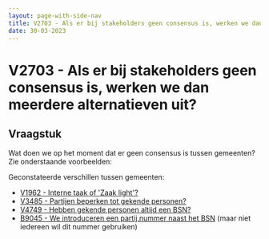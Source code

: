 ```yaml
---
layout: page-with-side-nav
title: V2703 - Als er bij stakeholders geen consensus is, werken we dan meerdere alternatieven uit?
date: 30-03-2023
---
```


# V2703 - Als er bij stakeholders geen consensus is, werken we dan meerdere alternatieven uit?

## Vraagstuk 

Wat doen we op het moment dat er geen consensus is tussen gemeenten? Zie onderstaande voorbeelden:

Geconstateerde verschillen tussen gemeenten:
- [V1962 - Interne taak of 'Zaak light'?](./1962.md)
- [V3485 - Partijen beperken tot gekende personen?](./3485.md)
- [V4749 - Hebben gekende personen altijd een BSN?](./4749.md)
- [B9045 - We introduceren een partij.nummer naast het BSN](./9045.md) (maar niet iedereen wil dit nummer gebruiken)

